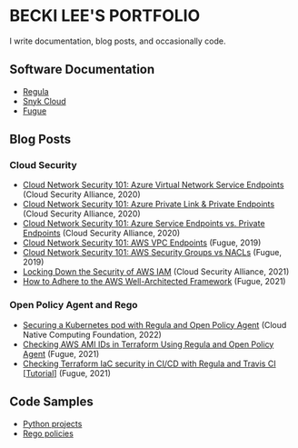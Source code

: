 # BECKI LEE'S PORTFOLIO

I write documentation, blog posts, and occasionally code.

## Software Documentation

- [Regula](https://regula.dev)
- [Snyk Cloud](https://docs.snyk.io/scan-cloud-deployment/snyk-cloud)
- [Fugue](https://docs.fugue.co)

## Blog Posts

### Cloud Security

- [Cloud Network Security 101: Azure Virtual Network Service Endpoints](https://cloudsecurityalliance.org/blog/2020/11/12/cloud-network-security-101-azure-virtual-network-service-endpoints/) (Cloud Security Alliance, 2020)
- [Cloud Network Security 101: Azure Private Link & Private Endpoints](https://cloudsecurityalliance.org/blog/2020/11/24/cloud-network-security-101-azure-private-link-private-endpoints/) (Cloud Security Alliance, 2020)
- [Cloud Network Security 101: Azure Service Endpoints vs. Private Endpoints](https://cloudsecurityalliance.org/blog/2020/12/01/cloud-network-security-101-part-3-azure-service-endpoints-vs-private-endpoints/) (Cloud Security Alliance, 2020)
- [Cloud Network Security 101: AWS VPC Endpoints](https://www.fugue.co/blog/network-security-vpc-endpoints-101) (Fugue, 2019)
- [Cloud Network Security 101: AWS Security Groups vs NACLs](https://www.fugue.co/blog/cloud-network-security-101-aws-security-groups-vs-nacls) (Fugue, 2019)
- [Locking Down the Security of AWS IAM](https://cloudsecurityalliance.org/blog/2021/03/18/locking-down-the-security-of-aws-iam/) (Cloud Security Alliance, 2021)
- [How to Adhere to the AWS Well-Architected Framework](https://www.fugue.co/blog/how-to-adhere-to-the-aws-well-architected-framework) (Fugue, 2021)

### Open Policy Agent and Rego

- [Securing a Kubernetes pod with Regula and Open Policy Agent](https://www.cncf.io/blog/2022/03/24/securing-a-kubernetes-pod-with-regula-and-open-policy-agent/) (Cloud Native Computing Foundation, 2022)
- [Checking AWS AMI IDs in Terraform Using Regula and Open Policy Agent](https://www.fugue.co/blog/checking-aws-ami-ids-in-terraform-using-regula-and-open-policy-agent) (Fugue, 2021)
- [Checking Terraform IaC security in CI/CD with Regula and Travis CI [Tutorial]](https://www.fugue.co/blog/checking-terraform-iac-security-in-ci/cd-with-regula-and-travis-ci-tutorial) (Fugue, 2021)

## Code Samples

- [Python projects](https://github.com/beckilee/python-projects)
- [Rego policies](https://github.com/fugue/custom-rules)